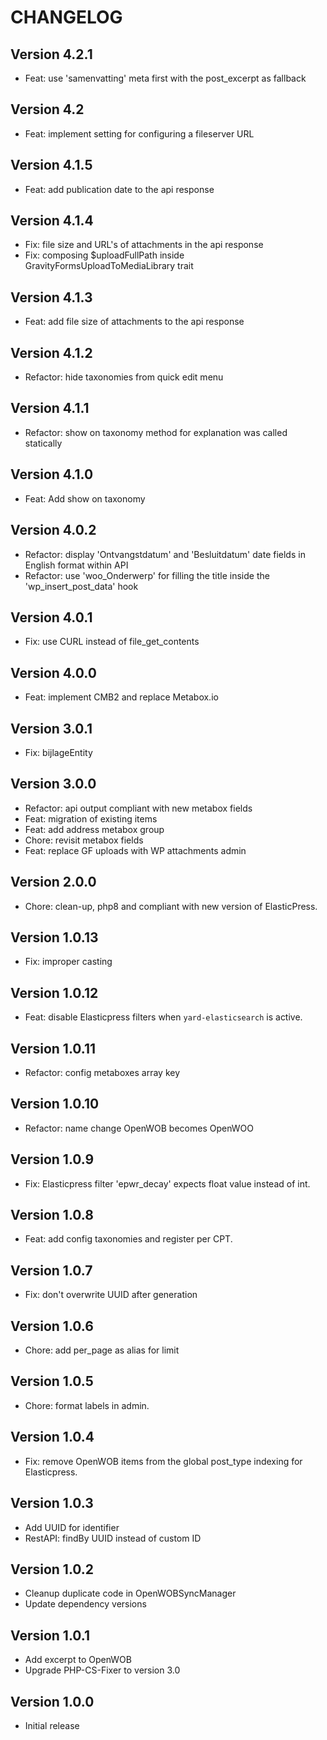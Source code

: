 # CHANGELOG

## Version 4.2.1

- Feat: use 'samenvatting' meta first with the post_excerpt as fallback

## Version 4.2

- Feat: implement setting for configuring a fileserver URL

## Version 4.1.5

- Feat: add publication date to the api response

## Version 4.1.4

- Fix: file size and URL's of attachments in the api response
- Fix: composing $uploadFullPath inside GravityFormsUploadToMediaLibrary trait

## Version 4.1.3

- Feat: add file size of attachments to the api response

## Version 4.1.2

- Refactor: hide taxonomies from quick edit menu

## Version 4.1.1

- Refactor: show on taxonomy method for explanation was called statically

## Version 4.1.0

- Feat: Add show on taxonomy

## Version 4.0.2

- Refactor: display 'Ontvangstdatum' and 'Besluitdatum' date fields in English format within API
- Refactor: use 'woo_Onderwerp' for filling the title inside the 'wp_insert_post_data' hook

## Version 4.0.1

- Fix: use CURL instead of file_get_contents

## Version 4.0.0

- Feat: implement CMB2 and replace Metabox.io

## Version 3.0.1

- Fix: bijlageEntity

## Version 3.0.0

- Refactor: api output compliant with new metabox fields
- Feat: migration of existing items
- Feat: add address metabox group
- Chore: revisit metabox fields
- Feat: replace GF uploads with WP attachments admin

## Version 2.0.0

- Chore: clean-up, php8 and compliant with new version of ElasticPress.

## Version 1.0.13

- Fix: improper casting

## Version 1.0.12

- Feat: disable Elasticpress filters when `yard-elasticsearch` is active.

## Version 1.0.11

- Refactor: config metaboxes array key

## Version 1.0.10

- Refactor: name change OpenWOB becomes OpenWOO

## Version 1.0.9

- Fix: Elasticpress filter 'epwr_decay' expects float value instead of int.

## Version 1.0.8

- Feat: add config taxonomies and register per CPT.

## Version 1.0.7

- Fix: don't overwrite UUID after generation

## Version 1.0.6

- Chore: add per_page as alias for limit

## Version 1.0.5

- Chore: format labels in admin.

## Version 1.0.4

- Fix: remove OpenWOB items from the global post_type indexing for Elasticpress.

## Version 1.0.3

- Add UUID for identifier
- RestAPI: findBy UUID instead of custom ID

## Version 1.0.2

- Cleanup duplicate code in OpenWOBSyncManager
- Update dependency versions

## Version 1.0.1

- Add excerpt to OpenWOB
- Upgrade PHP-CS-Fixer to version 3.0

## Version 1.0.0

- Initial release
